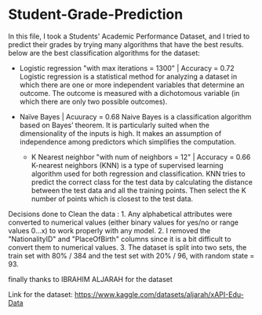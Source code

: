 # Student-Grade-Prediction
 In this file, I took a Students' Academic Performance Dataset, and I tried to predict their grades by trying many algorithms that have the best results.
 below are the best classification algorithms for the dataset:
 
   - Logistic regression "with max iterations = 1300" | Accuracy = 0.72
      Logistic regression is a statistical method for analyzing a dataset in which there are one or more independent variables that determine an outcome. The outcome is measured with a dichotomous variable (in which there are only two possible outcomes).

  - Naïve Bayes | Acuuracy = 0.68
      Naive Bayes is a classification algorithm based on Bayes’ theorem. It is particularly suited when the dimensionality of the inputs is high. It makes an assumption of independence among predictors which  simplifies the computation.

    - K Nearest neighbor "with num of neighbors = 12" | Accuracy = 0.66
        K-nearest neighbors (KNN) is a type of supervised learning algorithm used for both regression and classification. KNN tries to predict the correct class for the test data by calculating the distance between the test data and all the training points. Then select the K number of points which is closest to the test data.

Decisions done to Clean the data :
      1. Any alphabetical attributes were converted to numerical values (either binary values for yes/no or range values 0…x) to work properly with any model.
      2. I removed the "NationalityID" and "PlaceOfBirth" columns since it is a bit difficult to convert them to numerical values.
      3. The dataset is split into two sets, the train set with 80% / 384 and the test set with 20% / 96, with random state = 93.

finally thanks to IBRAHIM ALJARAH for the dataset

Link for the dataset: https://www.kaggle.com/datasets/aljarah/xAPI-Edu-Data
